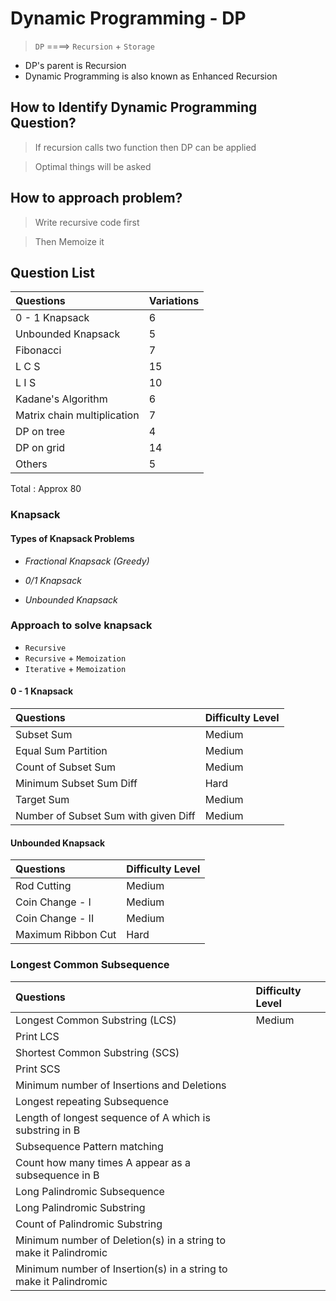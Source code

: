# Dynamic Programming - DP #

> `DP` ====> `Recursion` + `Storage`

* DP's parent is Recursion
* Dynamic Programming is also known as Enhanced Recursion

## How to Identify Dynamic Programming Question? ##

> If recursion calls two function then DP can be applied

> Optimal things will be asked

## How to approach problem? ##

> Write recursive code first

> Then Memoize it

## Question List ##

| Questions                   | Variations |
|:----------------------------|:-----------|
| 0 - 1 Knapsack              | 6          |
| Unbounded Knapsack          | 5          |
| Fibonacci                   | 7          |
| L C S                       | 15         |
| L I S                       | 10         |
| Kadane's Algorithm          | 6          |
| Matrix chain multiplication | 7          |
| DP on tree                  | 4          |
| DP on grid                  | 14         |
| Others                      | 5          |

Total : Approx 80

### Knapsack ###

#### Types of Knapsack Problems ####
* *Fractional Knapsack (Greedy)*

* *0/1 Knapsack*

* *Unbounded Knapsack*

### Approach to solve knapsack ###

* `Recursive`
* `Recursive` + `Memoization`
* `Iterative` + `Memoization`

#### 0 - 1 Knapsack ####
| Questions                            | Difficulty Level |
|:-------------------------------------|:-----------------|
| Subset Sum                           | Medium           |
| Equal Sum Partition                  | Medium           |
| Count of Subset Sum                  | Medium           |
| Minimum Subset Sum Diff              | Hard             |
| Target Sum                           | Medium           |
| Number of Subset Sum with given Diff | Medium           |

#### Unbounded Knapsack ####
| Questions                            | Difficulty Level |
|:-------------------------------------|:-----------------|
| Rod Cutting                          | Medium           |
| Coin Change - I                      | Medium           |
| Coin Change - II                     | Medium           |
| Maximum Ribbon Cut                   | Hard             |

### Longest Common Subsequence ### 

| Questions                                                         | Difficulty Level |
|:------------------------------------------------------------------|:-----------------|
| Longest Common Substring (LCS)                                    | Medium           |
| Print LCS                                                         |                  |
| Shortest Common Substring (SCS)                                   |                  |
| Print SCS                                                         |                  |
| Minimum number of Insertions and Deletions                        |                  |
| Longest repeating Subsequence                                     |                  |
| Length of longest sequence of A which is substring in B           |                  |
| Subsequence Pattern matching                                      |                  |
| Count how many times A appear as a subsequence in B               |                  |
| Long Palindromic Subsequence                                      |                  |
| Long Palindromic Substring                                        |                  |
| Count of Palindromic Substring                                    |                  |
| Minimum number of Deletion(s) in a string to make it Palindromic  |                  |
| Minimum number of Insertion(s) in a string to make it Palindromic |                  |
